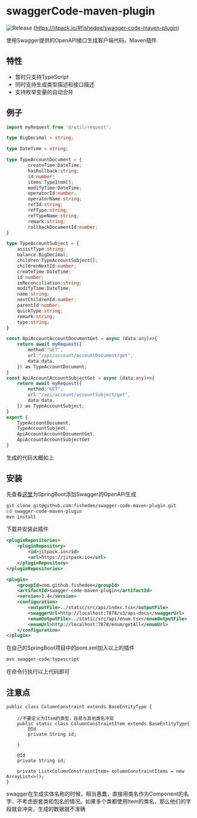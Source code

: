 # swaggerCode-maven-plugin

![Release](https://jitpack.io/v/fishedee/swagger-code-maven-plugin.svg)
(https://jitpack.io/#fishedee/swagger-code-maven-plugin)

使用Swagger提供的OpenAPI接口生成客户端代码，Maven插件

## 特性

* 暂时只支持TypeScript
* 同时支持生成类型描述和接口描述
* 支持枚举变量的自动合并

## 例子

```typescript
import myRequest from '@/util/request';

type BigDecimal = string;

type DateTime = string;

type TypeAccountDocument = {
        createTime:DateTime;
        hasRollback:string;
        id:number;
        items:TypeItem[];
        modifyTime:DateTime;
        operatorId:number;
        operatorName:string;
        refId:string;
        refType:string;
        refTypeName:string;
        remark:string;
        rollbackDocumentId:number;
}

type TypeAccountSubject = {
    assistType:string;
    balance:BigDecimal;
    children:TypeAccountSubject[];
    childrenNextId:number;
    createTime:DateTime;
    id:number;
    isReconciliation:string;
    modifyTime:DateTime;
    name:string;
    nextChildrenId:number;
    parentId:number;
    quickType:string;
    remark:string;
    type:string;
}

const ApiAccountAccountDocumentGet = async (data:any)=>{
    return await myRequest({
        method:"GET",
        url:"/api/account/accountDocument/get",
        data:data,
    }) as TypeAccountDocument;
}
const ApiAccountAccountSubjectGet = async (data:any)=>{
    return await myRequest({
        method:"GET",
        url:"/api/account/accountSubject/get",
        data:data,
    }) as TypeAccountSubject;
}
export {
    TypeAccountDocument,
    TypeAccountSubject,
    ApiAccountAccountDocumentGet,
    ApiAccountAccountSubjectGet
}
```

生成的代码大概如上

## 安装

先查看[这里](https://blog.fishedee.com/2021/05/29/SpringBoot%E7%9A%84%E7%BB%8F%E9%AA%8C%E6%B1%87%E6%80%BB/#22-swagger)为SpringBoot添加Swagger的OpenAPI生成

```bash
git clone git@github.com:fishedee/swagger-code-maven-plugin.git
cd swagger-code-maven-plugin
mvn install
```

下载并安装此插件

```xml
<pluginRepositories>
    <pluginRepository>
        <id>jitpack.io</id>
        <url>https://jitpack.io</url>
    </pluginRepository>
</pluginRepositories>

<plugin>
    <groupId>com.github.fishedee</groupId>
    <artifactId>swagger-code-maven-plugin</artifactId>
    <version>1.4</version>
    <configuration>
        <outputFile>../static/src/api/index.tsx</outputFile>
        <swaggerUrl>http://localhost:7878/v3/api-docs</swaggerUrl>
        <enumOutputFile>../static/src/api/enum.tsx</enumOutputFile>
        <enumUrl>http://localhost:7878/enum/getAll</enumUrl>
    </configuration>
</plugin>
```

在自己的SpringBoot项目中的pom.xml加入以上的插件

```bash
mvn swagger-code:typescript
```

在命令行执行以上代码即可

## 注意点


```
public class ColumnConstraint extends BaseEntityType {

    //不要定义为Item的类型，容易与其他类名冲突
    public static class ColumnConstraintItem extends BaseEntityType{
        @Id
        private String id;

    }

    @Id
    private String id;

    private List<ColumnConstraintItem> columnConstraintItems = new ArrayList<>();
}
```

swagger在生成实体名称的时候，相当愚蠢，直接用类名作为Component的名字，不考虑嵌套类和包名的情况。如果多个类都使用Item的类名，那么他们的字段就会冲突，生成的数据就不准确
